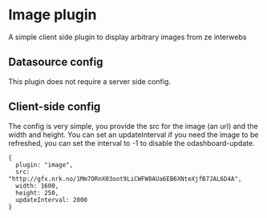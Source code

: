 Image plugin
====
A simple client side plugin to display arbitrary images from ze interwebs

Datasource config
--
This plugin does not require a server side config.

Client-side config
--
The config is very simple, you provide the src for the image (an url) and the width and height.  You can set an updateInterval if you need the image to be refreshed, you can set the interval to -1 to disable the odashboard-update.

```
{
  plugin: "image",
  src: "http://gfx.nrk.no/1Mm7ORnX03oot9LiCWFW8AUa6EB6XNteXjfB7JAL6D4A",
  width: 1600,
  height: 250,
  updateInterval: 2000
}
```
